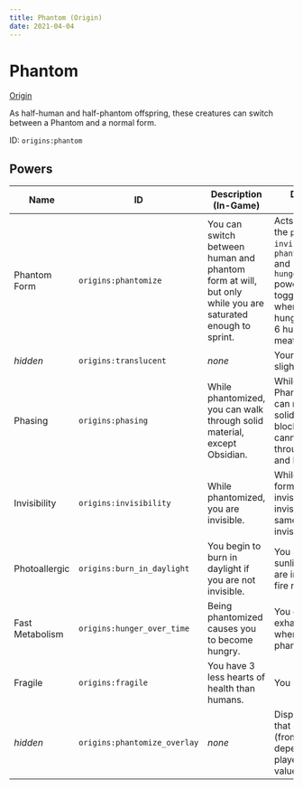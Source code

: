 ```yaml
---
title: Phantom (Origin)
date: 2021-04-04
---
```


# Phantom

[Origin](../origins.md)

As half-human and half-phantom offspring, these creatures can switch between a Phantom and a normal form.

ID: `origins:phantom`

## Powers

Name | ID | Description (In-Game) | Description (Detailed)
-----|----|-----------------------|------------------------
Phantom Form | `origins:phantomize` | You can switch between human and phantom form at will, but only while you are saturated enough to sprint. | Acts as a toggle for the `phasing`, `invisibility`, `phantomize_overlay` and `hunger_over_time` powers. This toggle will turn off when the your hunger goes below 6 hunger levels (3 meat shanks).
_hidden_ | `origins:translucent` | _none_ | Your body appears slightly translucent.
Phasing | `origins:phasing` | While phantomized, you can walk through solid material, except Obsidian. | While you are in Phantom form you can move through solid material (like blocks). You cannot move through Obsidian and Bedrock.
Invisibility | `origins:invisibility` | While phantomized, you are invisible. | While in Phantom form you are invisible. The invisibility is the same as Vanilla invisibility.
Photoallergic | `origins:burn_in_daylight` | You begin to burn in daylight if you are not invisible. | You start to burn in sunlight unless you are invisible or use fire resistance.
Fast Metabolism | `origins:hunger_over_time` | Being phantomized causes you to become hungry. | You gain exhaustion faster when phantomized.
Fragile | `origins:fragile` | You have 3 less hearts of health than humans. | You have 7 hearts.
_hidden_ | `origins:phantomize_overlay` | _none_ | Displays an overlay that changes color (from green to red) depending on the player's food value.

